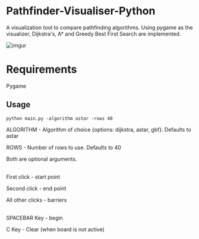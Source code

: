 # Pathfinder-Visualiser-Python
A visualization tool to compare pathfinding algorithms. Using pygame as the visualizer, Dijkstra's, A* and Greedy Best First Search are implemented.

![imgur](https://i.imgur.com/KZclLdo.gif)

# Requirements
Pygame

## Usage
```
python main.py -algorithm astar -rows 40
```
ALGORITHM - Algorithm of choice {options: dijkstra, astar, gbf}. Defaults to astar

ROWS - Number of rows to use. Defaults to 40

Both are optional arguments. <br/>&nbsp;

First click - start point

Second click - end point

All other clicks - barriers <br/>&nbsp;

SPACEBAR Key - begin

C Key - Clear (when board is not active)
